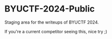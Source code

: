# BYUCTF-2024-Public

Staging area for the writeups of BYUCTF 2024. 

If you're a current competitor seeing this, nice try ;)